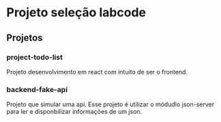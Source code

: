 # Projeto seleção labcode

## Projetos

### project-todo-list

Projeto desenvolvimento em react com intuito de ser o frontend.

### backend-fake-api

Projeto que simular uma api. Esse projeto é utilizar o módudlo json-server para ler e disponbilizar informações de um json.